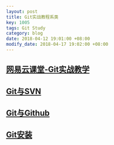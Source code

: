 ```yaml
---
layout: post
title: Git实战教程系类
key: 1005
tags: Git Study
category: blog
date: 2018-04-12 19:01:00 +08:00
modify_date: 2018-04-17 19:02:00 +08:00
---
```


## [网易云课堂-Git实战教学](https://study.163.com/course/introduction/1005214008.htm)

## [Git与SVN](https://yicm.github.io/blog/2018/04/09/Git-SVN.html)

## [Git与Github](https://yicm.github.io/blog/2018/04/10/Git-Github.html)

## [Git安装](https://yicm.github.io/blog/2018/04/11/Git-Install.html)

